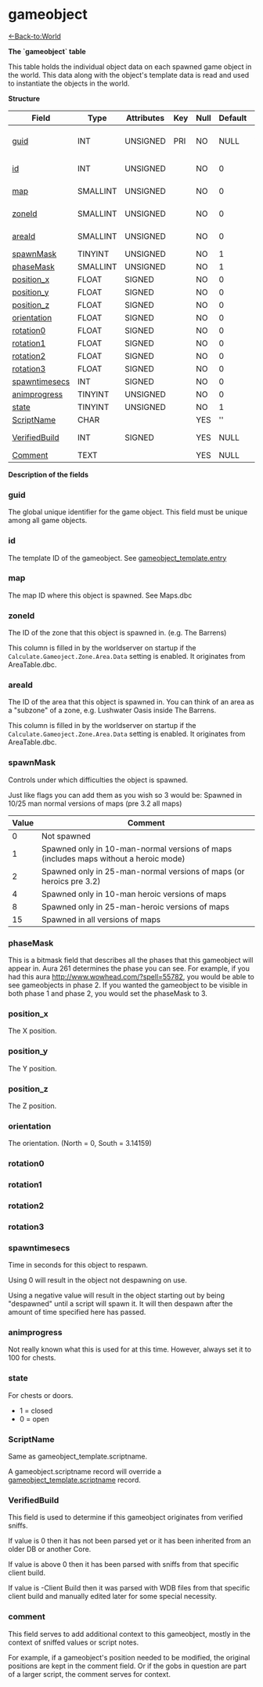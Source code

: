 # gameobject

[<-Back-to:World](database-world.md)

**The \`gameobject\` table**

This table holds the individual object data on each spawned game object in the world. This data along with the object's template data is read and used to instantiate the objects in the world.

**Structure**

| Field               | Type       | Attributes | Key | Null | Default | Extra          | Comment                  |
|---------------------|------------|------------|-----|------|---------|----------------|--------------------------|
| [guid][1]           | INT        | UNSIGNED   | PRI | NO   | NULL    | Auto increment | Global Unique Identifier |
| [id][2]             | INT        | UNSIGNED   |     | NO   | 0       |                | Gameobject Identifier    |
| [map][3]            | SMALLINT   | UNSIGNED   |     | NO   | 0       |                | Map Identifier           |
| [zoneId][4]         | SMALLINT   | UNSIGNED   |     | NO   | 0       |                | Zone Identifier          |
| [areaId][5]         | SMALLINT   | UNSIGNED   |     | NO   | 0       |                | Area Identifier          |
| [spawnMask][6]      | TINYINT    | UNSIGNED   |     | NO   | 1       |                |                          |
| [phaseMask][7]      | SMALLINT   | UNSIGNED   |     | NO   | 1       |                |                          |
| [position_x][8]     | FLOAT      | SIGNED     |     | NO   | 0       |                |                          |
| [position_y][9]     | FLOAT      | SIGNED     |     | NO   | 0       |                |                          |
| [position_z][10]    | FLOAT      | SIGNED     |     | NO   | 0       |                |                          |
| [orientation][11]   | FLOAT      | SIGNED     |     | NO   | 0       |                |                          |
| [rotation0][12]     | FLOAT      | SIGNED     |     | NO   | 0       |                |                          |
| [rotation1][13]     | FLOAT      | SIGNED     |     | NO   | 0       |                |                          |
| [rotation2][14]     | FLOAT      | SIGNED     |     | NO   | 0       |                |                          |
| [rotation3][15]     | FLOAT      | SIGNED     |     | NO   | 0       |                |                          |
| [spawntimesecs][16] | INT        | SIGNED     |     | NO   | 0       |                |                          |
| [animprogress][17]  | TINYINT    | UNSIGNED   |     | NO   | 0       |                |                          |
| [state][18]         | TINYINT    | UNSIGNED   |     | NO   | 1       |                |                          |
| [ScriptName][19]    | CHAR       |            |     | YES  | ''      |                |                          |
| [VerifiedBuild][20] | INT        | SIGNED     |     | YES  | NULL    |                | Not used by the core.    |
| [Comment][21]       | TEXT       |            |     | YES  | NULL    |                |                          |

[1]: #guid
[2]: #id
[3]: #map
[4]: #zoneId
[5]: #areaId
[6]: #spawnmask
[7]: #phasemask
[8]: #position_x
[9]: #position_y
[10]: #position_z
[11]: #orientation
[12]: #rotation0
[13]: #rotation1
[14]: #rotation2
[15]: #rotation3
[16]: #spawntimesecs
[17]: #animprogress
[18]: #state
[19]: #scriptname
[20]: #verifiedbuild
[21]: #comment

**Description of the fields**

### guid

The global unique identifier for the game object. This field must be unique among all game objects.

### id

The template ID of the gameobject. See [gameobject\_template.entry](http://www.azerothcore.org/wiki/gameobject_template#entry)

### map

The map ID where this object is spawned. See Maps.dbc

### zoneId

The ID of the zone that this object is spawned in. (e.g. The Barrens)

This column is filled in by the worldserver on startup if the `Calculate.Gameoject.Zone.Area.Data` setting is enabled. It originates from AreaTable.dbc.

### areaId

The ID of the area that this object is spawned in. You can think of an area as a "subzone" of a zone, e.g. Lushwater Oasis inside The Barrens. 

This column is filled in by the worldserver on startup if the `Calculate.Gameoject.Zone.Area.Data` setting is enabled. It originates from AreaTable.dbc.

### spawnMask

Controls under which difficulties the object is spawned.

Just like flags you can add them as you wish so 3 would be: Spawned in 10/25 man normal versions of maps (pre 3.2 all maps)

| Value | Comment                                                                              |
|-------|--------------------------------------------------------------------------------------|
| 0     | Not spawned                                                                          |
| 1     | Spawned only in 10-man-normal versions of maps (includes maps without a heroic mode) |
| 2     | Spawned only in 25-man-normal versions of maps (or heroics pre 3.2)                  |
| 4     | Spawned only in 10-man heroic versions of maps                                       |
| 8     | Spawned only in 25-man-heroic versions of maps                                       |
| 15    | Spawned in all versions of maps                                                      |

### phaseMask

This is a bitmask field that describes all the phases that this gameobject will appear in. Aura 261 determines the phase you can see. For example, if you had this aura <http://www.wowhead.com/?spell=55782>, you would be able to see gameobjects in phase 2. If you wanted the gameobject to be visible in both phase 1 and phase 2, you would set the phaseMask to 3.

### position\_x

The X position.

### position\_y

The Y position.

### position\_z

The Z position.

### orientation

The orientation. (North = 0, South = 3.14159)

### rotation0

### rotation1

### rotation2

### rotation3

### spawntimesecs

Time in seconds for this object to respawn.

Using 0 will result in the object not despawning on use.

Using a negative value will result in the object starting out by being "despawned" until a script will spawn it. It will then despawn after the amount of time specified here has passed.

### animprogress

Not really known what this is used for at this time. However, always set it to 100 for chests.

### state

For chests or doors.

-   1 = closed
-   0 = open

### ScriptName

Same as gameobject\_template.scriptname.

A gameobject.scriptname record will override a [gameobject\_template.scriptname](gameobject_template#gameobject_template-scriptname) record.

### VerifiedBuild

This field is used to determine if this gameobject originates from verified sniffs.

If value is 0 then it has not been parsed yet or it has been inherited from an older DB or another Core.

If value is above 0 then it has been parsed with sniffs from that specific client build.

If value is -Client Build then it was parsed with WDB files from that specific client build and manually edited later for some special necessity.

### comment

This field serves to add additional context to this gameobject, mostly in the context of sniffed values or script notes.

For example, if a gameobject's position needed to be modified, the original positions are kept in the comment field. Or if the gobs in question are part of a larger script, the comment serves for context.
